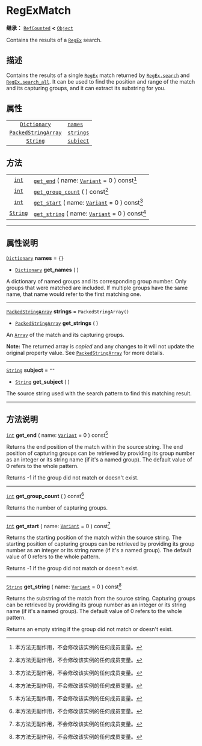 <!-- ⚠ 请勿编辑本文件 ⚠ -->
<!-- 本文档使用脚本从 WeDot 引擎源码仓库生成。 -->
<!-- 生成脚本：https://github.com/WeDot-Engine/WeDot/tree/4.3/doc/tools/make_md.py； -->
<!-- 原文件：https://github.com/WeDot-Engine/WeDot/tree/4.3/modules/regex/doc_classes/RegExMatch.xml。 -->

<div id="_class_regexmatch"></div>

# RegExMatch

**继承：** [`RefCounted`](class_refcounted.md) **<** [`Object`](class_object.md)

Contains the results of a [`RegEx`](class_regex.md) search.

## 描述

Contains the results of a single [`RegEx`](class_regex.md) match returned by [`RegEx.search`](#class_regex_method_search) and [`RegEx.search_all`](#class_regex_method_search_all). It can be used to find the position and range of the match and its capturing groups, and it can extract its substring for you.

## 属性

|||
|:-:|:--|
| [`Dictionary`](class_dictionary.md)               | [`names`](#class_regexmatch_property_names)     | ``{}``                  |
| [`PackedStringArray`](class_packedstringarray.md) | [`strings`](#class_regexmatch_property_strings) | ``PackedStringArray()`` |
| [`String`](class_string.md)                       | [`subject`](#class_regexmatch_property_subject) | ``""``                  |

## 方法

|||
|:-:|:--|
| [`int`](class_int.md)       | [`get_end`](class_regexmatchmd#class_regexmatch_method_get_end) ( name: [`Variant`](class_variant.md) = 0 ) const[^const]       |
| [`int`](class_int.md)       | [`get_group_count`](class_regexmatchmd#class_regexmatch_method_get_group_count) ( ) const[^const]                               |
| [`int`](class_int.md)       | [`get_start`](class_regexmatchmd#class_regexmatch_method_get_start) ( name: [`Variant`](class_variant.md) = 0 ) const[^const]   |
| [`String`](class_string.md) | [`get_string`](class_regexmatchmd#class_regexmatch_method_get_string) ( name: [`Variant`](class_variant.md) = 0 ) const[^const] |

<!-- rst-class:: classref-section-separator -->

---

## 属性说明

<div id="_class_regexmatch_property_names"></div>

[`Dictionary`](class_dictionary.md) **names** = ``{}`` <div id="class_regexmatch_property_names"></div>

- [`Dictionary`](class_dictionary.md) **get_names** ( )

A dictionary of named groups and its corresponding group number. Only groups that were matched are included. If multiple groups have the same name, that name would refer to the first matching one.

<!-- rst-class:: classref-item-separator -->

---

<div id="_class_regexmatch_property_strings"></div>

[`PackedStringArray`](class_packedstringarray.md) **strings** = ``PackedStringArray()`` <div id="class_regexmatch_property_strings"></div>

- [`PackedStringArray`](class_packedstringarray.md) **get_strings** ( )

An [`Array`](class_array.md) of the match and its capturing groups.

**Note:** The returned array is *copied* and any changes to it will not update the original property value. See [`PackedStringArray`](class_packedstringarray.md) for more details.

<!-- rst-class:: classref-item-separator -->

---

<div id="_class_regexmatch_property_subject"></div>

[`String`](class_string.md) **subject** = ``""`` <div id="class_regexmatch_property_subject"></div>

- [`String`](class_string.md) **get_subject** ( )

The source string used with the search pattern to find this matching result.

<!-- rst-class:: classref-section-separator -->

---

## 方法说明

<div id="_class_regexmatch_method_get_end"></div>

[`int`](class_int.md) **get_end** ( name: [`Variant`](class_variant.md) = 0 ) const[^const]<div id="class_regexmatch_method_get_end"></div>

Returns the end position of the match within the source string. The end position of capturing groups can be retrieved by providing its group number as an integer or its string name (if it's a named group). The default value of 0 refers to the whole pattern.

Returns -1 if the group did not match or doesn't exist.

<!-- rst-class:: classref-item-separator -->

---

<div id="_class_regexmatch_method_get_group_count"></div>

[`int`](class_int.md) **get_group_count** ( ) const[^const]<div id="class_regexmatch_method_get_group_count"></div>

Returns the number of capturing groups.

<!-- rst-class:: classref-item-separator -->

---

<div id="_class_regexmatch_method_get_start"></div>

[`int`](class_int.md) **get_start** ( name: [`Variant`](class_variant.md) = 0 ) const[^const]<div id="class_regexmatch_method_get_start"></div>

Returns the starting position of the match within the source string. The starting position of capturing groups can be retrieved by providing its group number as an integer or its string name (if it's a named group). The default value of 0 refers to the whole pattern.

Returns -1 if the group did not match or doesn't exist.

<!-- rst-class:: classref-item-separator -->

---

<div id="_class_regexmatch_method_get_string"></div>

[`String`](class_string.md) **get_string** ( name: [`Variant`](class_variant.md) = 0 ) const[^const]<div id="class_regexmatch_method_get_string"></div>

Returns the substring of the match from the source string. Capturing groups can be retrieved by providing its group number as an integer or its string name (if it's a named group). The default value of 0 refers to the whole pattern.

Returns an empty string if the group did not match or doesn't exist.

[^virtual]: 本方法通常需要用户覆盖才能生效。
[^const]: 本方法无副作用，不会修改该实例的任何成员变量。
[^vararg]: 本方法除了能接受在此处描述的参数外，还能够继续接受任意数量的参数。
[^constructor]: 本方法用于构造某个类型。
[^static]: 调用本方法无需实例，可直接使用类名进行调用。
[^operator]: 本方法描述的是使用本类型作为左操作数的有效运算符。
[^bitfield]: 这个值是由下列位标志构成位掩码的整数。
[^void]: 无返回值。
